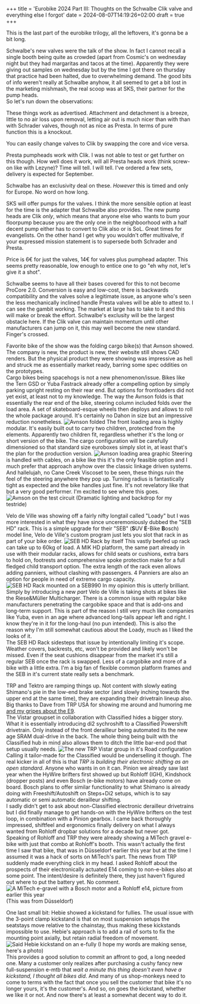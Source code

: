 +++
title = 'Eurobike 2024 Part III: Thoughts on the Schwalbe Clik valve and everything else I forgot'
date = 2024-08-07T14:19:26+02:00
draft = true
+++

This is the last part of the eurobike trilogy, all the leftovers, it's gonna be a bit long.

Schwalbe's new valves were the talk of the show. In fact I cannot recall a single booth being quite as crowded (apart from Cosmic's on wednesday night but they had margaritas and tacos at the time). Apparently they were giving out samples on wednesday but by the time I got there on thursday that practice had been halted, due to overwhelming demand. The good bits of info weren't really at Schwalbe anyhow, it all seemed to get a bit lost in the marketing mishmash, the real scoop was at SKS, their partner for the pump heads.  
So let's run down the observations:

These things work as advertised. Attachment and detachment is a breeze, little to no air loss upon removal, letting air out is much nicer than with than with Schrader valves, though not as nice as Presta. In terms of pure function this is a knockout.

You can easily change valves to Clik by swapping the core and vice versa.

Presta pumpheads work with Clik. I was not able to test or get further on this though. How well does it work, will all Presta heads work (think screw-on like with Lezyne)? Time will tell. I will tell. I've ordered a few sets, delivery is expected for September.

Schwalbe has an exclusivity deal on these. *However* this is timed and only for Europe. No word on how long.

SKS will offer pumps for the valves. I think the more sensible option at least for the time is the adapter that Schwalbe also provides. The new pump heads are Clik *only*, which means that anyone else who wants to bum your floorpump because you are the only one in the neighboorhood with a half decent pump either has to convert to Clik also or is SoL. Great times for evangelists. On the other hand I get why you wouldn't offer multivalve, if your expressed mission statement is to supersede both Schrader and Presta.

Price is 6€ for just the valves, 14€ for valves plus pumphead adapter. This seems pretty reasonable, low enough to entice one to go "eh why not, let's give it a shot".

Schwalbe seems to have all their bases covered for this to not become ProCore 2.0. Conversion is easy and low-cost, there is backwards compatibility and the valves solve a legitimate issue, as anyone who's seen the less mechanically inclined handle Presta valves will be able to attest to. I can see the gambit working. The market at large has to take to it and this will make or break the effort. Schwalbe's exclusity will be the largest obstacle here. If the Clik valve can maintain momentum until other manufacturers can jump on it, this may well become the new standard. Finger's crossed.

Favorite bike of the show was the folding cargo bike(s) that Avnson showed. The company is new, the product is new, their website still shows CAD renders. But the physical product they were showing was impressive as hell and struck me as essentially market ready, barring some spec oddities on the prototypes.  
Cargo bikes being spacehogs is not a new phenomenon/issue. Bikes like the Tern GSD or Yuba Fastrack already offer a compelling option by simply parking upright resting on their rear end. But options for frontloaders did not yet exist, at least not to my knowledge. The way the Avnson folds is that essentially the rear end of the bike, steering column included folds over the load area. A set of skateboard-esque wheels then deploys and allows to roll the whole package around. It's certainly no Dahon in size but an impressive reduction nonetheless.
![Avnson folded](images/avnson1.jpg)
The front loading area is highly modular. It's easily built out to carry two children, protected from the elements. Apparently two children fit, regardless whether it's the long or short version of the bike. The cargo configuration will be carefully dimensioned so that standard size euroboxes simply slot in, at least that's the plan for the production version.
![Avnson loading area graphic](images/avnson2.jpg)
Steering is handled with cables, on a bike like this it's the only feasible option and I much prefer that approach anyhow over the classic linkage driven systems. And hallelujah, no Cane Creek Viscoset to be seen, these things ruin the feel of the steering anywhere they pop up. Turning radius is fantastically tight as expected and the bike handles just fine. It's not revelatory like that but a very good performer. I'm excited to see where this goes.
![Avnson on the test circuit](images/avnson4.jpg)
(Dramatic lighting and backdrop for my testride)

Velo de Ville was showing off a fairly nifty longtail called "Loady" but I was more interested in what they have since unceremoniously dubbed the "SEB HD" rack. This is a simple upgrade for their "SEB" (**S**UV **E**-Bike **B**osch) model line, Velo de Ville's custom program just lets you slot that rack in as part of your bike order.
![SEB HD Rack by itself](images/vdv2.jpg)
This vastly beefed up rack can take up to 60kg of load. A MIK HD platform, the same part already in use with their modular racks, allows for child seats or cushions, extra bars to hold on, footrests and comprehensive spoke protection make for a full fledged child transport option. The extra length of the rack even allows adding panniers, without clashing with passengers. 4 Panniers are also an option for people in need of extreme cargo capacity.
![SEB HD Rack mounted on a SEB990](images/vdv1.jpg)
In my opinion this is utterly brilliant. Simply by introducing a new *part* Velo de Ville is taking shots at bikes like the Riese&Müller Multicharger. There is a common issue with regular bike manufacturers penetrating the cargobike space and that is add-ons and long-term support. This is part of the reason I still very much like companies like Yuba, even in an age where advanced long-tails appear left and right. I know they're in it for the long-haul (no pun intended). This is also the reason why I'm still somewhat cautious about the Loady, much as I liked the looks of it.  
The SEB HD Rack sidesteps that issue by intentionally limiting it's scope. Weather covers, backrests, etc, won't be provided and likely won't be missed. Even if the seat cushions disappear from the market it's still a regular SEB once the rack is swapped. Less of a cargobike and more of a bike with a little extra. I'm a big fan of flexible common platform frames and the SEB in it's current state really sets a benchmark.

TRP and Tektro are ramping things up. Not content with slowly eating Shimano's pie in the low-end brake sector (and slowly inching towards the upper end at the same time), they are expanding their drivetrain lineup also. Big thanks to Dave from TRP USA for showing me around and humoring me [and my gripes about the E9](https://www.wolfgangwiedervorname.de/posts/240617_fixing_tektro_e9_levers/).  
The Vistar groupset in collaboration with Classified hides a bigger story. What it is essentially introducing di2 sychroshift to a Classified Powershift drivetrain. Only instead of the front derailleur being automated its the new age SRAM dual-drive in the back. The whole thing being built with the Classified hub in mind also allows them to ditch the little bar-end pod that setup usually needs.
![The new TRP Vistar group in it's Road configuration](images/trp3.jpg)
Calling it tailor-made for the Classified would be underselling it though. The real kicker in all of this is that *TRP is building their electronic shifting as an open standard*. Anyone who wants in on it can. Pinion we already saw last year when the HyWire brifters first showed up but Rohloff (IGH), Kindshock (dropper posts) and even Bosch (e-bike motors) have already come on board. Bosch plans to offer similar functionality to what Shimano is already doing with Freeshift/Autoshift on Steps+Di2 setups, which is to say automatic or semi automatic derailleur shifting.  
I sadly didn't get to ask about non-Classified electronic derailleur drivetrains but I did finally manage to get hands-on with the HyWire brifters on the test loop, in combination with a Pinion gearbox. I came back thoroughly impressed, shiftfeel and ergonomics finally delivery on what I always wanted from Rohloff dropbar solutions for a decade but never got.  
Speaking of Rohloff and TRP they were already showing a MiTech gravel e-bike with just that combo at Rohloff's booth. This wasn't actually the first time I saw that bike, that was in Düsseldorf earlier this year but at the time I assumed it was a hack of sorts on MiTech's part. The news from TRP suddenly made everything click in my head. I asked Rohloff about the prospects of their electronically actuated E14 coming to non-e-bikes also at some point. The intent/desire is definitely there, they just haven't figured out where to put the battery yet. No comment.
![A MiTech e-gravel with a Bosch motor and a Rohloff e14, picture from earlier this year](images/e14.jpg)
(This was from Düsseldorf)

One last small bit: Hebie showed a kickstand for fullies. The usual issue with the 3-point clamp kickstand is that on most suspension setups the seatstays move relative to the chainstay, thus making these kickstands impossible to use. Hebie's approach is to add a rail of sorts to fix the mounting point axially, but retain radial freedom of movement.
![Said Hebie kickstand on an e-fully](images/hebie1.jpg)
(I hope my words are making sense, here's a photo)  
This provides a good solution to commit an affront to god, a long needed one. Many a customer only realizes after purchasing a cushy fancy new full-suspension e-mtb that *wait a minute this thing doesn't even have a kickstand, I thought all bikes did*. And many of us shop-monkeys need to come to terms with the fact that once you sell the customer that bike it's no longer yours, it's the customer's. And so, on goes the kickstand, whether we like it or not. And now there's at least a somewhat decent way to do it.